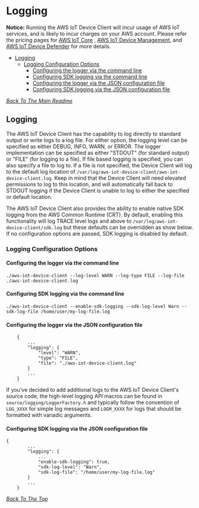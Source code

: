 # Logging

**Notice:** Running the AWS IoT Device Client will incur usage of AWS IoT services, and is likely to incur charges on
your AWS account. Please refer the pricing pages for [AWS IoT Core](https://aws.amazon.com/iot-core/pricing/)
, [AWS IoT Device Management](https://aws.amazon.com/iot-device-management/pricing/),
and [AWS IoT Device Defender](https://aws.amazon.com/iot-device-defender/pricing/) for more details.

* [Logging](#logging)
    + [Logging Configuration Options](#logging-configuration-options)
        - [Configuring the logger via the command line](#configuring-the-logger-via-the-command-line)
        - [Configuring SDK logging via the command line](#configuring-sdk-logging-via-the-command-line)
        - [Configuring the logger via the JSON configuration file](#configuring-the-logger-via-the-json-configuration-file)
        - [Configuring SDK logging via the JSON configuration file](#configuring-sdk-logging-via-the-json-configuration-file)

[*Back To The Main Readme*](../../README.md)

## Logging

The AWS IoT Device Client has the capability to log directly to standard output or write logs to a log file. For
either option, the logging level can be specified as either DEBUG, INFO, WARN, or ERROR. The logger implementation
can be specified as either "STDOUT" (for standard output) or "FILE" (for logging to a file). If file based logging
is specified, you can also specify a file to log to. If a file is not specified, the Device Client will log to
the default log location of `/var/log/aws-iot-device-client/aws-iot-device-client.log`. Keep in mind that the Device
Client will need
elevated permissions to log to this location, and will automatically fall back to STDOUT logging if the Device Client
is unable to log to either the specified or default location.

The AWS IoT Device Client also provides the ability to enable native SDK logging from the AWS Common Runtime (CRT). By
default, enabling this functionality will log TRACE level logs and above to `/var/log/aws-iot-device-client/sdk.log`
but these defaults can be overridden as show below. If no configuration options are passed, SDK logging is disabled
by default.

### Logging Configuration Options

#### Configuring the logger via the command line

```
./aws-iot-device-client --log-level WARN --log-type FILE --log-file ./aws-iot-device-client.log
```

#### Configuring SDK logging via the command line

```
./aws-iot-device-client --enable-sdk-logging --sdk-log-level Warn --sdk-log-file /home/user/my-log-file.log
```

#### Configuring the logger via the JSON configuration file

```
    {
        ...
        "logging": {
            "level": "WARN",
            "type": "FILE",
            "file": "./aws-iot-device-client.log"
        }
        ...
    }
```

If you've decided to add additional logs to the AWS IoT Device Client's source code, the high-level
logging API macros can be found in `source/logging/LoggerFactory.h` and typically follow the convention of
`LOG_XXXX` for simple log messages and `LOGM_XXXX` for logs that should be formatted with variadic arguments.

#### Configuring SDK logging via the JSON configuration file

```
{
        ...
        "logging": {
            ...
            "enable-sdk-logging": true,
            "sdk-log-level": "Warn",
            "sdk-log-file": "/home/user/my-log-file.log"
        }
        ...
    }
```

[*Back To The Top*](#logging)